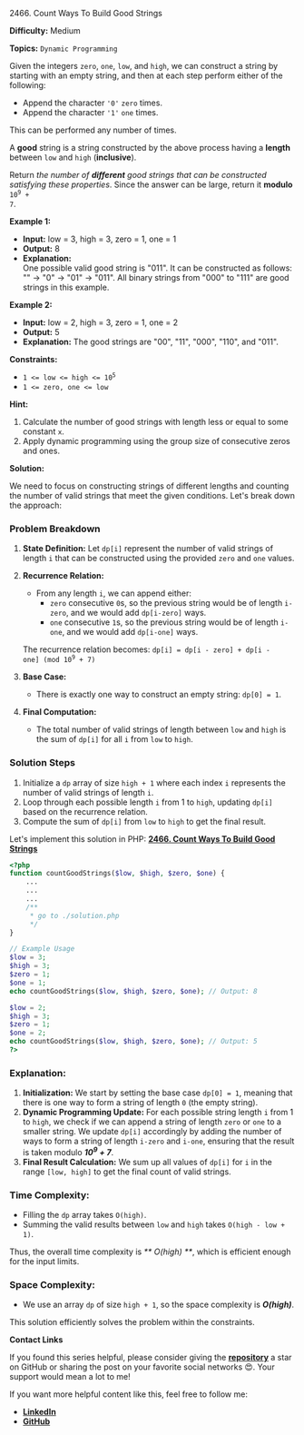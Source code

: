 2466\. Count Ways To Build Good Strings

**Difficulty:** Medium

**Topics:** `Dynamic Programming`

Given the integers `zero`, `one`, `low`, and `high`, we can construct a string by starting with an empty string, and then at each step perform either of the following:

- Append the character `'0'` `zero` times.
- Append the character `'1'` `one` times.

This can be performed any number of times.

A **good** string is a string constructed by the above process having a **length** between `low` and `high` (**inclusive**).

Return _the number of **different** good strings that can be constructed satisfying these properties_. Since the answer can be large, return it **modulo** <code>10<sup>9</sup> + 7</code>.

**Example 1:**

- **Input:** low = 3, high = 3, zero = 1, one = 1
- **Output:** 8
- **Explanation:**  
  One possible valid good string is "011".
  It can be constructed as follows: "" -> "0" -> "01" -> "011".
  All binary strings from "000" to "111" are good strings in this example.

**Example 2:**

- **Input:** low = 2, high = 3, zero = 1, one = 2
- **Output:** 5
- **Explanation:** The good strings are "00", "11", "000", "110", and "011".



**Constraints:**

- <code>1 <= low <= high <= 10<sup>5</sup></code>
- `1 <= zero, one <= low`


**Hint:**
1. Calculate the number of good strings with length less or equal to some constant `x`.
2. Apply dynamic programming using the group size of consecutive zeros and ones.



**Solution:**

We need to focus on constructing strings of different lengths and counting the number of valid strings that meet the given conditions. Let's break down the approach:

### Problem Breakdown
1. **State Definition:**
   Let `dp[i]` represent the number of valid strings of length `i` that can be constructed using the provided `zero` and `one` values.

2. **Recurrence Relation:**
   - From any length `i`, we can append either:
      - `zero` consecutive `0`s, so the previous string would be of length `i-zero`, and we would add `dp[i-zero]` ways.
      - `one` consecutive `1`s, so the previous string would be of length `i-one`, and we would add `dp[i-one]` ways.

   The recurrence relation becomes:
   <code>dp[i] = dp[i - zero] + dp[i - one] (mod 10<sup>9</sup> + 7)</code>

3. **Base Case:**
   - There is exactly one way to construct an empty string: `dp[0] = 1`.

4. **Final Computation:**
   - The total number of valid strings of length between `low` and `high` is the sum of `dp[i]` for all `i` from `low` to `high`.

### Solution Steps
1. Initialize a `dp` array of size `high + 1` where each index `i` represents the number of valid strings of length `i`.
2. Loop through each possible length `i` from 1 to `high`, updating `dp[i]` based on the recurrence relation.
3. Compute the sum of `dp[i]` from `low` to `high` to get the final result.

Let's implement this solution in PHP: **[2466. Count Ways To Build Good Strings](https://github.com/mah-shamim/leet-code-in-php/tree/main/algorithms/002466-count-ways-to-build-good-strings/solution.php)**

```php
<?php
function countGoodStrings($low, $high, $zero, $one) {
    ...
    ...
    ...
    /**
     * go to ./solution.php
     */
}

// Example Usage
$low = 3;
$high = 3;
$zero = 1;
$one = 1;
echo countGoodStrings($low, $high, $zero, $one); // Output: 8

$low = 2;
$high = 3;
$zero = 1;
$one = 2;
echo countGoodStrings($low, $high, $zero, $one); // Output: 5
?>
```

### Explanation:

1. **Initialization:** We start by setting the base case `dp[0] = 1`, meaning that there is one way to form a string of length `0` (the empty string).
2. **Dynamic Programming Update:** For each possible string length `i` from 1 to `high`, we check if we can append a string of length `zero` or `one` to a smaller string. We update `dp[i]` accordingly by adding the number of ways to form a string of length `i-zero` and `i-one`, ensuring that the result is taken modulo _**10<sup>9</sup> + 7**_.
3. **Final Result Calculation:** We sum up all values of `dp[i]` for `i` in the range `[low, high]` to get the final count of valid strings.

### Time Complexity:
- Filling the `dp` array takes `O(high)`.
- Summing the valid results between `low` and `high` takes `O(high - low + 1)`.

Thus, the overall time complexity is _** O(high) **_, which is efficient enough for the input limits.

### Space Complexity:
- We use an array `dp` of size `high + 1`, so the space complexity is _**O(high)**_.

This solution efficiently solves the problem within the constraints.

**Contact Links**

If you found this series helpful, please consider giving the **[repository](https://github.com/mah-shamim/leet-code-in-php)** a star on GitHub or sharing the post on your favorite social networks 😍. Your support would mean a lot to me!

If you want more helpful content like this, feel free to follow me:

- **[LinkedIn](https://www.linkedin.com/in/arifulhaque/)**
- **[GitHub](https://github.com/mah-shamim)**
